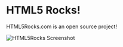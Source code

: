 HTML5 Rocks!
===

HTML5Rocks.com is an open source project!

![HTML5Rocks Screenshot](/html5rocks/www.html5rocks.com/raw/master/static/images/screenshots/landing_page.png)